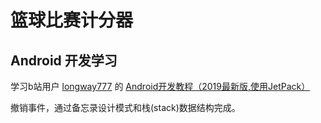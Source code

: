 # 篮球比赛计分器 

## Android 开发学习
学习b站用户 [longway777](https://space.bilibili.com/137860026) 的 [Android开发教程（2019最新版,使用JetPack）](https://www.bilibili.com/video/BV1w4411t7UQ?p=13)

撤销事件，通过备忘录设计模式和栈(stack)数据结构完成。
